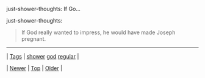 <!--
title: just-shower-thoughts
date: 2020-06-28T15:27:00.147Z
tags: shower, god, regular
-->


just-shower-thoughts: If Go...

<p>just-shower-thoughts:</p>

<blockquote><p>If God really wanted to impress, he would have made Joseph pregnant.</p></blockquote>

<!--BOTTOM-POST-NAVIGATION-->
---

| [Tags](tags.md) | [shower](tag-shower.md) [god](tag-god.md) [regular](tag-regular.md) |

| [Newer](154934603104.md) | [Top](index.md) | [Older](154943019845.md) |